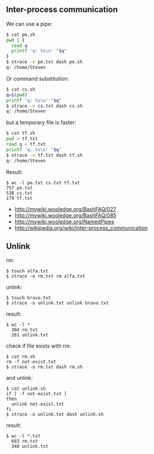 Inter-process communication
---------------------------
We can use a pipe:

~~~sh
$ cat pe.sh
pwd | {
  read q
  printf 'q: %s\n' "$q"
}
$ strace -o pe.txt dash pe.sh
q: /home/Steven
~~~

Or command substitution:

~~~sh
$ cat cs.sh
q=$(pwd)
printf 'q: %s\n' "$q"
$ strace -o cs.txt dash cs.sh
q: /home/Steven
~~~

but a temporary file is faster:

~~~sh
$ cat tf.sh
pwd > tf.txt
read q < tf.txt
printf 'q: %s\n' "$q"
$ strace -o tf.txt dash tf.sh
q: /home/Steven
~~~

Result:

~~~
$ wc -l pe.txt cs.txt tf.txt
757 pe.txt
538 cs.txt
179 tf.txt
~~~

- http://mywiki.wooledge.org/BashFAQ/027
- http://mywiki.wooledge.org/BashFAQ/085
- http://mywiki.wooledge.org/NamedPipes
- http://wikipedia.org/wiki/Inter-process_communication

Unlink
------
rm:

~~~
$ touch alfa.txt
$ strace -o rm.txt rm alfa.txt
~~~

unlink:

~~~
$ touch bravo.txt
$ strace -o unlink.txt unlink bravo.txt
~~~

result:

~~~
$ wc -l *
  304 rm.txt
  261 unlink.txt
~~~

check if file exists with rm:

~~~
$ cat rm.sh
rm -f not-exist.txt
$ strace -o rm.txt dash rm.sh
~~~

and unlink:

~~~
$ cat unlink.sh
if [ -f not-exist.txt ]
then
  unlink not-exist.txt
fi
$ strace -o unlink.txt dash unlink.sh
~~~

result:

~~~
$ wc -l *.txt
  683 rm.txt
  348 unlink.txt
~~~
